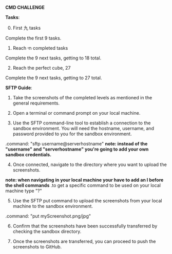 **CMD CHALLENGE**

**Tasks**:

0. First 九 tasks

Complete the first 9 tasks.

1. Reach חי completed tasks

Complete the 9 next tasks, getting to 18 total.

2. Reach the perfect cube, 27

Complete the 9 next tasks, getting to 27 total.


**SFTP Guide**:

1. Take the screenshots of the completed levels as mentioned in the general requirements.

2. Open a terminal or command prompt on your local machine.

3. Use the SFTP command-line tool to establish a connection to the sandbox environment. You will need the hostname, username, and password provided to you for the sandbox environment.

 .command: "sftp username@serverhostname"
 **note: instead of the "username" and "serverhostname" you're going to add your own sandbox credentials.**

4. Once connected, navigate to the directory where you want to upload the screenshots.

 **note: when navigating in your local machine your have to add an l before the shell commands**
 .to get a specific command to be used on your local machine type "?"

5. Use the SFTP put command to upload the screenshots from your local machine to the sandbox environment.

 .command: "put myScreenshot.png/jpg"

6. Confirm that the screenshots have been successfully transferred by checking the sandbox directory.

7. Once the screenshots are transferred, you can proceed to push the screenshots to GitHub.
